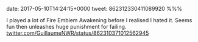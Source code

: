 date: 2017-05-10T14:24:15+0000
tweet: 862312330411089920
%%%

I played a lot of Fire Emblem Awakening before I realised I hated it. Seems fun then unleashes huge punishment for failing. [twitter.com/GuillaumeNWR/status/862310371012562945](https://twitter.com/GuillaumeNWR/status/862310371012562945)
